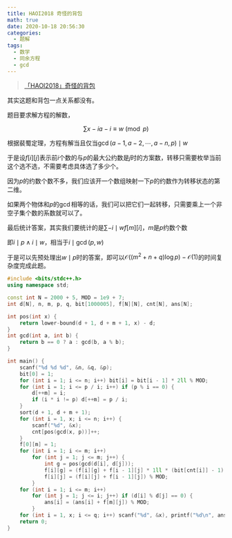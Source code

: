 ```yaml
---
title: HAOI2018 奇怪的背包
math: true
date: 2020-10-18 20:56:30
categories: 
  - 题解
tags: 
  - 数学
  - 同余方程
  - gcd
---
```



> [「HAOI2018」奇怪的背包](https://loj.ac/problem/2524)



其实这题和背包一点关系都没有。   

<!--more-->

题目要求解方程的解数，

$$\sum x-ia-i\equiv w\pmod p$$  

根据裴蜀定理，方程有解当且仅当$\gcd(a-1,a-2,\cdots,a-n,p)\mid w$  

于是设$f[i][j]$表示前$i$个数的与$p$的最大公约数是$j$时的方案数，转移只需要枚举当前这个选不选，不需要考虑具体选了多少个。  



因为$p$的约数个数不多，我们应该开一个数组映射一下$p$的约数作为转移状态的第二维。  

如果两个物体和$p$的$\gcd$相等的话，我们可以把它们一起转移，只需要乘上一个非空子集个数的系数就可以了。



最后统计答案，其实我们要统计的是$\sum-{i\mid w}f[m][i]$，$m$是$p$约数个数  

即$i\mid p \wedge i\mid w$，相当于$i\mid \gcd(p,w)$  

于是可以先预处理出$w\mid p$时的答案，即可以$\mathcal{O}((m^2 + n + q) \log p)-\mathcal{O}(1)$的时间复杂度完成此题。  



```cpp
#include <bits/stdc++.h>
using namespace std;

const int N = 2000 + 5, MOD = 1e9 + 7;
int d[N], n, m, p, q, bit[1000005], f[N][N], cnt[N], ans[N];

int pos(int x) {
	return lower-bound(d + 1, d + m + 1, x) - d;
}
int gcd(int a, int b) {
	return b == 0 ? a : gcd(b, a % b);
}

int main() {
    scanf("%d %d %d", &n, &q, &p);
    bit[0] = 1;
    for (int i = 1; i <= n; i++) bit[i] = bit[i - 1] * 2ll % MOD;
    for (int i = 1; i <= p / i; i++) if (p % i == 0) {
        d[++m] = i;
        if (i * i != p) d[++m] = p / i;
    }
    sort(d + 1, d + m + 1);
    for (int i = 1, x; i <= n; i++) {
    	scanf("%d", &x);
    	cnt[pos(gcd(x, p))]++;
    }
    f[0][m] = 1;
    for (int i = 1; i <= m; i++)
    	for (int j = 1; j <= m; j++) {
    		int g = pos(gcd(d[i], d[j]));
    		f[i][g] = (f[i][g] + f[i - 1][j] * 1ll * (bit[cnt[i]] - 1) % MOD) % MOD;
    		f[i][j] = (f[i][j] + f[i - 1][j]) % MOD;
    	}
    for (int i = 1; i <= m; i++)
    	for (int j = 1; j <= i; j++) if (d[i] % d[j] == 0) {
    		ans[i] = (ans[i] + f[m][j]) % MOD;
    	}
    for (int i = 1, x; i <= q; i++) scanf("%d", &x), printf("%d\n", ans[pos(gcd(p, x))]);
    return 0;
}
```



